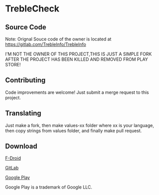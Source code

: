 # TrebleCheck

## Source Code
Note: Orignal Souce code of the owner is located at https://gitlab.com/TrebleInfo/TrebleInfo

I'M NOT THE OWNER OF THIS PROJECT,THIS IS JUST A SIMPLE FORK AFTER THE PROJECT HAS BEEN KILLED AND REMOVED FROM PLAY STORE!

## Contributing

Code improvements are welcome! Just submit a merge request to this project.

## Translating

Just make a fork, then make values-xx folder where xx is your language, then copy strings from values folder, and finally make pull request.

## Download

[F-Droid](https://f-droid.org/packages/tk.hack5.treblecheck/)

[GitLab](https://gitlab.com/TrebleInfo/TrebleInfo/-/releases)

[Google Play](https://play.google.com/store/apps/details?id=tk.hack5.treblecheck)

Google Play is a trademark of Google LLC.
